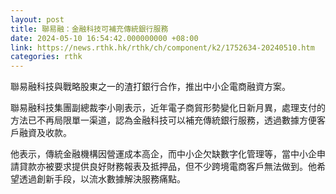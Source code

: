 ```yaml
---
layout: post
title: 聯易融：金融科技可補充傳統銀行服務
date: 2024-05-10 16:54:42.000000000 +08:00
link: https://news.rthk.hk/rthk/ch/component/k2/1752634-20240510.htm
categories: rthk
---
```


聯易融科技與戰略股東之一的渣打銀行合作，推出中小企電商融資方案。

聯易融科技集團副總裁李小剛表示，近年電子商貿形勢變化日新月異，處理支付的方法已不再局限單一渠道，認為金融科技可以補充傳統銀行服務，透過數據方便客戶融資及收款。

他表示，傳統金融機構因營運成本高企，而中小企欠缺數字化管理等，當中小企申請貸款亦被要求提供良好財務報表及抵押品，但不少跨境電商客戶無法做到。他希望透過創新手段，以流水數據解決服務痛點。
